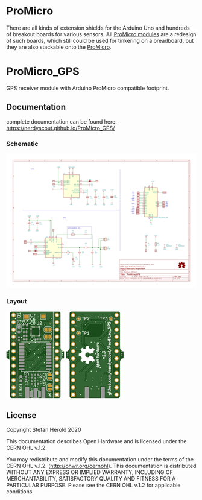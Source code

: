 # ProMicro
There are all kinds of extension shields for the Arduino Uno and hundreds of breakout boards for various sensors. All [ProMicro modules](https://github.com/nerdyscout?tab=repositories&q=ProMicro) are a redesign of such boards, which still could be used for tinkering on a breadboard, but they are also stackable onto the [ProMicro](https://github.com/sparkfun/Pro_Micro).

# ProMicro_GPS
GPS receiver module with Arduino ProMicro compatible footprint.

## Documentation
complete documentation can be found here: https://nerdyscout.github.io/ProMicro_GPS/

### Schematic
[![ProMicro_GPS_schematic](docs/ProMicro_GPS_schematic.svg)](docs/ProMicro_GPS_schematic.pdf)

### Layout
![ProMicro_GPS_layout_top](docs/img/ProMicro_GPS_layout_top.svg) ![ProMicro_GPS_layout_bottom](docs/img/ProMicro_GPS_layout_bottom.svg)

## License
Copyright Stefan Herold 2020

This documentation describes Open Hardware and is licensed under the CERN OHL v.1.2.

You may redistribute and modify this documentation under the terms of the CERN OHL v.1.2. (http://ohwr.org/cernohl). This documentation is distributed WITHOUT ANY EXPRESS OR IMPLIED WARRANTY, INCLUDING OF MERCHANTABILITY, SATISFACTORY QUALITY AND FITNESS FOR A PARTICULAR PURPOSE. Please see the CERN OHL v.1.2 for applicable conditions
